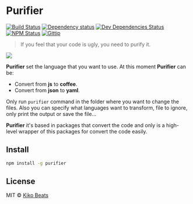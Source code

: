 # Purifier

[![Build Status](http://img.shields.io/travis/kikobeats/purifier/master.svg?style=flat)](https://travis-ci.org/kikobeats/purifier)
[![Dependency status](http://img.shields.io/david/kikobeats/purifier.svg?style=flat)](https://david-dm.org/kikobeats/purifier)
[![Dev Dependencies Status](http://img.shields.io/david/dev/kikobeats/purifier.svg?style=flat)](https://david-dm.org/kikobeats/purifier#info=devDependencies)
[![NPM Status](http://img.shields.io/npm/dm/purifier.svg?style=flat)](https://www.npmjs.org/package/purifier)
[![Gittip](http://img.shields.io/gittip/kikobeats.svg?style=flat)](https://www.gittip.com/kikobeats/)


> If you feel that your code is ugly, you need to purify it.

![](http://i.imgur.com/hQASxFx.png)

**Purifier** set the language that you want to use. At this moment **Purifier** can be:

* Convert from **js** to **coffee**.
* Convert from **json** to **yaml**.

Only run `purifier` command in the folder where you want to change the files. Also you can specify what languages want to transform, file to ignore, only print the output or save the file...

**Purifier** it's based in packages that convert the code and only is a high-level wrapper of this packages for convert the code easily.

## Install

```bash
npm install -g purifier
```

## License

MIT © [Kiko Beats](http://www.kikobeats.com)